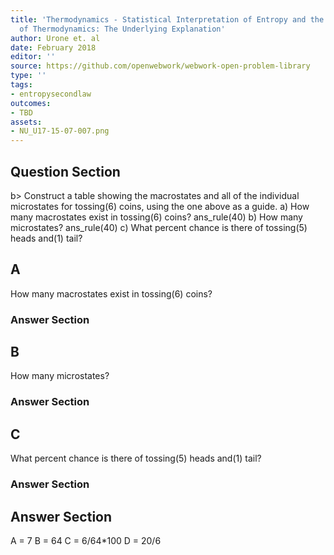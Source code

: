 ```yaml
---
title: 'Thermodynamics - Statistical Interpretation of Entropy and the Second Law
  of Thermodynamics: The Underlying Explanation'
author: Urone et. al
date: February 2018
editor: ''
source: https://github.com/openwebwork/webwork-open-problem-library
type: ''
tags:
- entropysecondlaw
outcomes:
- TBD
assets:
- NU_U17-15-07-007.png
---
```


## Question Section 

b>
Construct a table showing the macrostates and all of the individual microstates for tossing(6) coins, using the one above as a guide.
a) How many macrostates exist in tossing(6) coins?
ans_rule(40)
b) How many microstates? 
ans_rule(40)
c) What percent chance is there of tossing(5) heads and(1) tail?
## A
How many macrostates exist in tossing(6) coins?
### Answer Section
## B
How many microstates? 
### Answer Section
## C
What percent chance is there of tossing(5) heads and(1) tail?
### Answer Section


## Answer Section

A = 7
B = 64
C = 6/64*100
D = 20/6